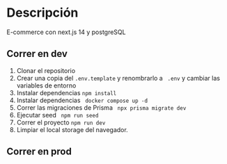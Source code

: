
# Descripción
E-commerce con next.js 14 y postgreSQL

## Correr en dev

1. Clonar el repositorio
2. Crear una copia del ```.env.template``` y renombrarlo a ``` .env``` y cambiar las variables de entorno
3. Instalar dependencias ```npm install```
4. Instalar dependencias ``` docker compose up -d```
5. Correr las migraciones de Prisma ``` npx prisma migrate dev```
6. Ejecutar seed ``` npm run seed```
7. Correr el proyecto ```npm run dev```
8. Limpiar el local storage del navegador.




## Correr en prod



